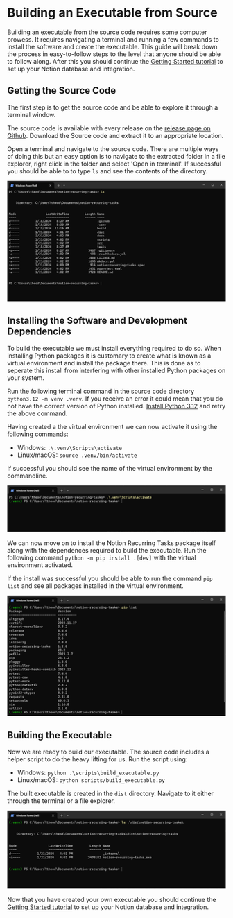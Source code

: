 # Building an Executable from Source

Building an executable from the source code requires some computer prowess. It requires navigating a terminal and running a few commands to install the software and create the executable. This guide will break down the process in easy-to-follow steps to the level that anyone should be able to follow along. After this you should continue the [Getting Started tutorial](getting-started.md#setting-up-your-notion-integration) to set up your Notion database and integration.

## Getting the Source Code

The first step is to get the source code and be able to explore it through a terminal window.

The source code is available with every release on the [release page on Github](https://github.com/Theeoi/notion-recurring-tasks/releases). Download the Source code and extract it to an appropriate location.

Open a terminal and navigate to the source code. There are multiple ways of doing this but an easy option is to navigate to the extracted folder in a file explorer, right click in the folder and select 'Open in terminal'. If successful you should be able to to type `ls` and see the contents of the directory.

![ls source](../assets/img/source-1.PNG)

## Installing the Software and Development Dependencies

To build the executable we must install everything required to do so. When installing Python packages it is customary to create what is known as a virtual environment and install the package there. This is done as to seperate this install from interfering with other installed Python packages on your system.

Run the following terminal command in the source code directory `python3.12 -m venv .venv`. If you receive an error it could mean that you do not have the correct version of Python installed. [Install Python 3.12](https://www.python.org/downloads/) and retry the above command.

Having created a the virtual environment we can now activate it using the following commands:

- Windows: `.\.venv\Scripts\activate`
- Linux/macOS: `source .venv/bin/activate`

If successful you should see the name of the virtual environment by the commandline.

![Activate venv](../assets/img/source-2.PNG)

We can now move on to install the Notion Recurring Tasks package itself along with the dependences required to build the executable. Run the following command `python -m pip install .[dev]` with the virtual environment activated.

If the install was successful you should be able to run the command `pip list` and see all packages installed in the virtual environment.

![pip list dev](../assets/img/build-3.PNG)

## Building the Executable

Now we are ready to build our executable. The source code includes a helper script to do the heavy lifting for us. Run the script using:

- Windows: `python .\scripts\build_executable.py`
- Linux/macOS: `python scripts/build_executable.py`

The built executable is created in the `dist` directory. Navigate to it either through the terminal or a file explorer.

![Executable in dist directory](../assets/img/build-4.PNG)

Now that you have created your own executable you should continue the [Getting Started tutorial](getting-started.md#setting-up-your-notion-integration) to set up your Notion database and integration.
